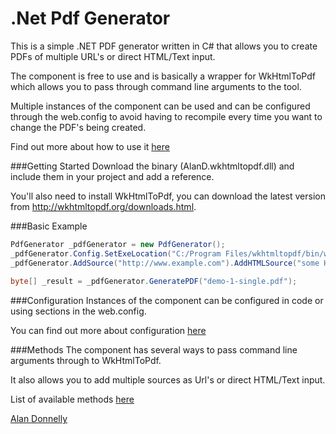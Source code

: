.Net Pdf Generator
==================

This is a simple .NET PDF generator written in C# that allows you to create PDFs of multiple URL's or direct HTML/Text input.

The component is free to use and is basically a wrapper for WkHtmlToPdf which allows you to pass through command line arguments to the tool.

Multiple instances of the component can be used and can be configured through the web.config to avoid having to recompile every time you want to change the PDF's being created.  

Find out more about how to use it [here](http://www.amdonnelly.co.uk/things/pdf-generator.aspx)


###Getting Started
Download the binary (AlanD.wkhtmltopdf.dll) and include them in your project and add a reference.

You'll also need to install WkHtmlToPdf, you can download the latest version from http://wkhtmltopdf.org/downloads.html.


###Basic Example
```c#
PdfGenerator _pdfGenerator = new PdfGenerator();
_pdfGenerator.Config.SetExeLocation("C:/Program Files/wkhtmltopdf/bin/wkhtmltopdf.exe").SetExeWorkingDirectory("~/pdf-output/temp").SetExeOutputDirectory("~/pdf-output");
_pdfGenerator.AddSource("http://www.example.com").AddHTMLSource("some HTML");
 
byte[] _result = _pdfGenerator.GeneratePDF("demo-1-single.pdf");
```

###Configuration
Instances of the component can be configured in code or using sections in the web.config.

You can find out more about configuration [here](http://www.amdonnelly.co.uk/things/pdf-generator/configuration.aspx)

###Methods
The component has several ways to pass command line arguments through to WkHtmlToPdf.

It also allows you to add multiple sources as Url's or direct HTML/Text input. 

List of available methods [here](http://www.amdonnelly.co.uk/things/pdf-generator/methods.aspx)

[Alan Donnelly](http://www.amdonnelly.co.uk)



